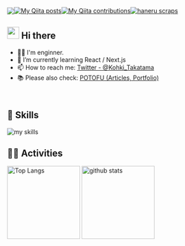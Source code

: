 <!-- プロフィール参考記事 https://qiita.com/mmnn/items/cf465d271171cba8bd51 -->
<!-- Qiita badge https://qiita.com/mikkame/items/f2c60d9caf8a8e38ec50-->
<!-- Zenn badge https://github.com/nikaera/zenn-badge-->

<!-- 1. GitHub usernameを変更 -->
<div align="right" style="display: flex; align-items: center;">
  <img src="https://komarev.com/ghpvc/?username=Kohki-Takatama" />

  <a href="http://qiita.com/kohki_takatama">
    <img src="https://qiita-badge.apiapi.app/s/kohki_takatama/posts.svg" alt="My Qiita posts" />
  </a>

  <a href="http://qiita.com/kohki_takatama">
    <img src="https://qiita-badge.apiapi.app/s/kohki_takatama/contributions.svg" alt="My Qiita contributions" />
  </a>

  <a href="https://zenn.dev/haneru/scraps">
    <img src="https://zenn.badge.nikaera.com/s/haneru/scraps?style=flat" alt="haneru scraps" />
  </a>
</div>




<!-- 2. プロフィールや連絡先を変更 -->
## <img src="https://media.giphy.com/media/hvRJCLFzcasrR4ia7z/giphy.gif" width="28"> Hi there

- 🧑‍💻 I'm enginner.
- 🌱 I’m currently learning React / Next.js
- 📫 How to reach me: [Twitter - @Kohki_Takatama](https://x.com/Kohki_Takatama)
- 📚 Please also check: [POTOFU (Articles, Portfolio)](https://potofu.me/kohki-takatama) 
<br>


<!-- 3. 好きな技術スタックに変更 -->
<!-- ライトモート：theme=light, ダークモート：theme=dark -->
<!-- アイコンの選択肢一覧：https://arc.net/l/quote/zizyykfh -->
## 🌱 Skills
<img alt="my skills" src="https://skillicons.dev/icons?theme=dark&perline=7&i=html,css,js,ts,react,ruby,rails,github,git,docker,linux" />
<br>


<!-- 4. GitHub usernameを変更, 2箇所 -->
<!-- ライトモート：theme=light, ダークモート：theme=vue-dark  -->
## 🏃‍♀️ Activities
<div align="left"> 
  <img alt="Top Langs" height="170px" src="https://github-readme-stats.vercel.app/api?username=Kohki-Takatama&count_private=true&theme=vue-dark&layout=compact" />
  <img alt="github stats" height="170px" src="https://github-readme-stats.vercel.app/api/top-langs/?username=Kohki-Takatama&theme=vue-dark&layout=compact" />
</div>


<!--
This repository is a ✨ _special_ ✨ repository because its `README.md` (this file) appears on your GitHub profile.

Here are some ideas to get you started:

- 🔭 I’m currently working on ...
- 🌱 I’m currently learning ...
- 👯 I’m looking to collaborate on ...
- 🤔 I’m looking for help with ...
- 💬 Ask me about ...
- 📫 How to reach me: ...
- 😄 Pronouns: ...
- ⚡ Fun fact: ...
-->

